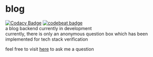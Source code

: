 # blog
[![Codacy Badge](https://api.codacy.com/project/badge/Grade/40a51d0a9cad44cb99731ed0d3300d14)](https://app.codacy.com/gh/young-zy/blog?utm_source=github.com&utm_medium=referral&utm_content=young-zy/blog&utm_campaign=Badge_Grade_Settings)
[![codebeat badge](https://codebeat.co/badges/3cfb2162-1ba6-4213-97f6-563ec96f926a)](https://codebeat.co/projects/github-com-young-zy-blog-master)    
a blog backend currently in development    
currently, there is only an anonymous question box which has been implemented for tech stack verification

feel free to visit [here](https://young-zy.com) to ask me a question
